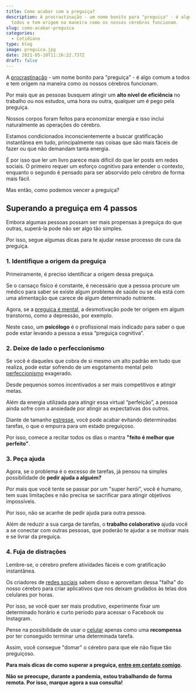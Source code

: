 ```yaml
---
title: Como acabar com a preguiça?
description: A procrastinação - um nome bonito para "preguiça" - é algo comum a
  todos e tem origem na maneira como os nossos cérebros funcionam.
slug: como-acabar-preguica
categories:
  - Cotidiano
type: blog
image: preguica.jpg
date: 2021-05-10T11:16:22.737Z
draft: false
---
```


A [procrastinação](https://yuribusin.com.br/estrategias-para-acabar-procrastinacao/) - um nome bonito para "preguiça" - é algo comum a todos e tem origem na maneira como os nossos cérebros funcionam.

Por mais que as pessoas busquem atingir um **alto nível de eficiência** no trabalho ou nos estudos, uma hora ou outra, qualquer um é pego pela preguiça.

Nossos corpos foram feitos para economizar energia e isso inclui naturalmente as operações do cérebro.

Estamos condicionados inconscientemente a buscar gratificação instantânea em tudo, principalmente nas coisas que são mais fáceis de fazer ou que não demandam tanta energia.

É por isso que ler um livro parece mais difícil do que ler posts em redes sociais. O primeiro requer um esforço cognitivo para entender o contexto, enquanto o segundo é pensado para ser absorvido pelo cérebro de forma mais fácil.

Mas então, como podemos vencer a preguiça?

## Superando a preguiça em 4 passos

Embora algumas pessoas possam ser mais propensas à preguiça do que outras, superá-la pode não ser algo tão simples.

Por isso, segue algumas dicas para te ajudar nesse processo de cura da preguiça.

### 1. Identifique a origem da preguiça

Primeiramente, é preciso identificar a origem dessa preguiça.

Se o cansaço físico é constante, é necessário que a pessoa procure um médico para saber se existe algum problema de saúde ou se ela está com uma alimentação que carece de algum determinado nutriente.

Agora, se a [preguiça é mental](https://yuribusin.com.br/sobrecarga-emocional/), a desmotivação pode ter origem em algum transtorno, como a depressão, por exemplo.

Neste caso, um **psicólogo** é o profissional mais indicado para saber o que pode estar levando a pessoa a essa “preguiça cognitiva”.

### 2. Deixe de lado o perfeccionismo

Se você é daqueles que cobra de si mesmo um alto padrão em tudo que realiza, pode estar sofrendo de um esgotamento mental pelo [perfeccionismo](https://www.google.com/url?client=internal-element-cse&cx=013413282715532661870:5z8llcwtwhy&q=https://yuribusin.com.br/perfeccionismo-qualidade-ou-defeito/&sa=U&ved=2ahUKEwi5qsD-5abwAhWpqZUCHUWdCOIQFjAAegQIABAC&usg=AOvVaw0bAX0T3QhVLnMXRUL_TyyT) exagerado.

Desde pequenos somos incentivados a ser mais competitivos e atingir metas.

Além da energia utilizada para atingir essa virtual “perfeição”, a pessoa ainda sofre com a ansiedade por atingir as expectativas dos outros.

Diante de tamanho [estresse](https://yuribusin.com.br/5-maneiras-de-se-controlar-o-estresse/), você pode acabar evitando determinadas tarefas, o que o empurra para um estado preguiçoso.

Por isso, comece a recitar todos os dias o mantra **"feito é melhor que perfeito"**.

### 3. Peça ajuda

Agora, se o problema é o excesso de tarefas, já pensou na simples possibilidade de **pedir ajuda a alguém?**

Por mais que você tente se passar por um "super herói", você é humano, tem suas limitações e não precisa se sacrificar para atingir objetivos impossíveis.

Por isso, não se acanhe de pedir ajuda para outra pessoa.

Além de reduzir a sua carga de tarefas, o **trabalho colaborativo** ajuda você a se conectar com outras pessoas, que poderão te ajudar a se motivar mais e se livrar da preguiça.

### 4. Fuja de distrações

Lembre-se, o cérebro prefere atividades fáceis e com gratificação instantânea.

Os criadores de [redes sociais](https://yuribusin.com.br/como-as-redes-sociais-podem-deixar-ansioso/) sabem disso e aproveitam dessa "falha" do nosso cérebro para criar aplicativos que nos deixam grudados às telas dos celulares por horas.

Por isso, se você quer ser mais produtivo, experimente fixar um determinado horário e curto período para acessar o Facebook ou Instagram.

Pense na possibilidade de usar o [celular](https://yuribusin.com.br/como-o-uso-excessivo-do-celular-pode-afetar-sua-vida-negativamente/) apenas como uma **recompensa** por ter conseguido terminar uma determinada tarefa.

Assim, você consegue "domar" o cérebro para que ele não fique tão preguiçoso.

**Para mais dicas de como superar a preguiça, [entre em contato comigo](https://yuribusin.com.br/contato/).**

**Não se preocupe, durante a pandemia, estou trabalhando de forma remota. Por isso, marque agora a sua consulta!**
